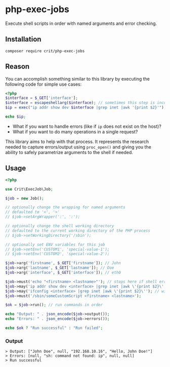 # php-exec-jobs

Execute shell scripts in order with named arguments and error checking.

## Installation

`composer require crit/php-exec-jobs`

## Reason

You can accomplish something similar to this library by executing the following code for simple use cases:

```php
<?php
$interface = $_GET['interface'];
$interface = escapeshellarg($interface); // sometimes this step is incorrectly skipped by developers
$ip = exec("ip addr show dev $interface |grep inet |awk '{print $2}'");

echo $ip;
```

- What if you want to handle errors (like if `ip` does not exist on the host)? 
- What if you want to do many operations in a single request? 

This library aims to help with that process. It represents the research needed to capture
errors/output using `proc_open()` and giving you the ability to safely parametrize arguments to the shell if needed.

## Usage

```php
<?php

use Crit\ExecJob\Job;

$job = new Job();

// optionally change the wrapping for named arguments 
// defaulted to '<', '>'
// $job->setArgWrapper(':', ':');

// optionally change the shell working directory
// defaulted to the current working directory of the PHP process
// $job->setWorkingDirectory('/sbin');

// optionally set ENV variables for this job
// $job->setEnv('CUSTOM1', 'special-value-1');
// $job->setEnv('CUSTOM2', 'special-value-2');

$job->arg('firstname', $_GET['firstname']); // John
$job->arg('lastname', $_GET['lastname']); // Doe
$job->arg('interface', $_GET['interface']); // eth0

$job->must('echo "<firstname> <lastname>"'); // stops here if shell errors
$job->may('ip addr show dev <interface> |grep inet |awk \'{print $2}\''); // will not stop here if shell errors
$job->may('ifconfig <interface> |grep inet |awk \'{print $2}\''); // will not stop here if shell errors
$job->must('/sbin/someCustomScript <firstname> <lastname>');

$ok = $job->run(); // run commands in order

echo "Output: " . json_encode($job->output());
echo "Errors: " . json_encode($job->errors());

echo $ok ? "Run successful" : "Run failed";
```

### Output

```
> Output: ["John Doe", null, "192.168.10.16", "Hello, John Doe!"]
> Errors: [null, "sh: command not found: ip", null, null]
> Run successful
```
